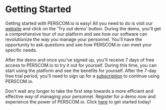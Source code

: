 # Getting Started

Getting started with PERSCOM.io is easy! All you need to do is visit our [website](https://perscom.io) and click on the 'Try out demo'
button. During the demo, you'll get a comprehensive tour of our platform and see how our software can revolutionize the way you manage your
personnel. You'll have the opportunity to ask questions and see how PERSCOM.io can meet your specific needs.

After the demo and once you've signed up, you'll receive 7 days of free access to PERSCOM.io to try it out for yourself. During this time,
you can start using the platform and see the benefits for yourself. After the 7-day free trial period, you'll need to sign up for a
[subscription](/pricing) to continue using PERSCOM.io.

Don't wait any longer to take the first step towards a more efficient and effective way of managing your personnel. Register for a demo now
and experience the power of PERSCOM.io. Click [here](https://perscom.io/register) to get started today!
